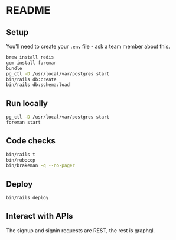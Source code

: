 # README

## Setup

You'll need to create your `.env` file - ask a team member about this.

```sh
brew install redis
gem install foreman
bundle
pg_ctl -D /usr/local/var/postgres start
bin/rails db:create
bin/rails db:schema:load
```

## Run locally

```sh
pg_ctl -D /usr/local/var/postgres start
foreman start
```

## Code checks

```sh
bin/rails t
bin/rubocop
bin/brakeman -q --no-pager
```

## Deploy

```sh
bin/rails deploy
```

## Interact with APIs

The signup and signin requests are REST, the rest is graphql.
